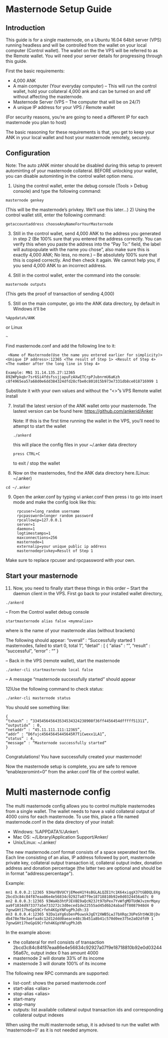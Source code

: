 Masternode Setup Guide
=======================
## Introduction ##

This guide is for a single masternode, on a Ubuntu 16.04 64bit server (VPS) running headless and will be controlled from the wallet on your local computer (Control wallet). The wallet on the the VPS will be referred to as the Remote wallet.
You will need your server details for progressing through this guide.

First the basic requirements:

 * 4,000 ANK
 * A main computer (Your everyday computer) – This will run the control wallet, hold your collateral 4,000 ank and can be turned on and off without affecting the masternode.
 * Masternode Server (VPS – The computer that will be on 24/7)
 * A unique IP address for your VPS / Remote wallet

(For security reasons, you’re are going to need a different IP for each masternode you plan to host)

The basic reasoning for these requirements is that, you get to keep your ANK in your local wallet and host your masternode remotely, securely.
## Configuration ##

Note: The auto zANK minter should be disabled during this setup to prevent autominting of your masternode collateral. BEFORE unlocking your wallet, you can disable autominting in the control wallet option menu.

1) Using the control wallet, enter the debug console (Tools > Debug console) and type the following command:
```
masternode genkey
```
 (This will be the masternode’s privkey. We’ll use this later…)
2) Using the control wallet still, enter the following command:
```
getaccountaddress chooseAnyNameForYourMasternode
```
3) Still in the control wallet, send 4,000 ANK to the address you generated in step 2 (Be 100% sure that you entered the address correctly. You can verify this when you paste the address into the “Pay To:” field, the label will autopopulate with the name you chose”, also make sure this is exactly 4,000 ANK; No less, no more.)
– Be absolutely 100% sure that this is copied correctly. And then check it again. We cannot help you, if you send 4,000 ANK to an incorrect address.

4) Still in the control wallet, enter the command into the console:
```
masternode outputs
```
 (This gets the proof of transaction of sending 4,000)

5) Still on the main computer, go into the ANK data directory, by default in Windows it’ll be
```
%Appdata%/ANK
```
or Linux
```
~
```

Find masternode.conf and add the following line to it:
```
 <Name of Masternode(Use the name you entered earlier for simplicity)> <Unique IP address>:12365 <The result of Step 1> <Result of Step 4> <The number after the long line in Step 4>
```
```
Example: MN1 31.14.135.27:12365 892WPpkqbr7sr6Si4fdsfssjjapuFzAXwETCrpPJubnrmU6aKzh c8f4965ea57a68d0e6dd384324dfd28cfbe0c801015b973e7331db8ce018716999 1
```
Substitute it with your own values and without the “<>”s
VPS Remote wallet install

7) Install the latest version of the ANK wallet onto your masternode. The lastest version can be found here: https://github.com/ankerid/Anker

    Note: If this is the first time running the wallet in the VPS, you’ll need to attempt to start the wallet 
    ```
    ./ankerd
    ```
     this will place the config files in your ~/.anker data directory
    ```
    press CTRL+C
    ```
    to exit / stop the wallet

8) Now on the masternodes, find the ANK data directory here.(Linux: ~/.anker)
```
cd ~/.anker
```
9) Open the anker.conf by typing 
vi anker.conf
 then press i to go into insert mode and make the config look like this:
```
     rpcuser=long random username
     rpcpassword=longer random password
     rpcallowip=127.0.0.1
     server=1
     daemon=1
     logtimestamps=1
     maxconnections=256
     masternode=1
     externalip=your unique public ip address
     masternodeprivkey=Result of Step 1
```
Make sure to replace rpcuser and rpcpassword with your own.

## Start your masternode ##

11) Now, you need to finally start these things in this order
– Start the daemon client in the VPS. First go back to your installed wallet directory, 
```
./ankerd
```
– From the Control wallet debug console
```
startmasternode alias false <mymnalias>
```
where <mymnalias> is the name of your masternode alias (without brackets)

The following should appear:
    “overall” : “Successfully started 1 masternodes, failed to start 0, total 1”,
    “detail” : [
    {
    “alias” : “<mymnalias>”,
    “result” : “successful”,
    “error” : “”
    }

– Back in the VPS (remote wallet), start the masternode
```
./anker-cli startmasternode local false
```
– A message “masternode successfully started” should appear

12)Use the following command to check status:
```
./anker-cli masternode status
```
You should see something like:

    {
    “txhash” : “334545645643534534324238908f36ff4456454dfffff51311”,
    “outputidx” : 0,
    “netaddr” : “45.11.111.111:12365”,
    “addr” : “D6fujc45645645445645R7TiCwexx1LA1”,
    “status” : 4,
    “message” : “Masternode successfully started”
    }

Congratulations! You have successfully created your masternode!

Now the masternode setup is complete, you are safe to remove “enablezeromint=0” from the anker.conf file of the control wallet.

Multi masternode config
=======================

The multi masternode config allows you to control multiple masternodes from a single wallet. The wallet needs to have a valid collateral output of 4000 coins for each masternode. To use this, place a file named masternode.conf in the data directory of your install:
 * Windows: %APPDATA%\Anker\
 * Mac OS: ~/Library/Application Support/Anker/
 * Unix/Linux: ~/.anker/

The new masternode.conf format consists of a space seperated text file. Each line consisting of an alias, IP address followed by port, masternode private key, collateral output transaction id, collateral output index, donation address and donation percentage (the latter two are optional and should be in format "address:percentage").

Example:
```
mn1 8.0.0.2:12365 93HaYBVUCYjEMeeH1Y4sBGLALQZE1Yc1K64xiqgX37tGBDQL8Xg 2bcd3c84c84f87eaa86e4e56834c92927a07f9e18718810b92e0d0324456a67c 0
mn2 8.0.0.3:12365 93WaAb3htPJEV8E9aQcN23Jt97bPex7YvWfgMDTUdWJvzmrMqey aa9f1034d973377a5e733272c3d0eced1de22555ad45d6b24abadff8087948d4 0 7gnwGHt17heGpG9Crfeh4KGpYNFugPhJdh:33
mn3 8.0.0.4:12365 92Da1aYg6sbenP6uwskJgEY2XWB5LwJ7bXRqc3UPeShtHWJDjDv db478e78e3aefaa8c12d12ddd0aeace48c3b451a8b41c570d0ee375e2a02dfd9 1 7gnwGHt17heGpG9Crfeh4KGpYNFugPhJdh
```

In the example above:
* the collateral for mn1 consists of transaction 2bcd3c84c84f87eaa86e4e56834c92927a07f9e18718810b92e0d0324456a67c, output index 0 has amount 4000
* masternode 2 will donate 33% of its income
* masternode 3 will donate 100% of its income


The following new RPC commands are supported:
* list-conf: shows the parsed masternode.conf
* start-alias \<alias\>
* stop-alias \<alias\>
* start-many
* stop-many
* outputs: list available collateral output transaction ids and corresponding collateral output indexes

When using the multi masternode setup, it is advised to run the wallet with 'masternode=0' as it is not needed anymore.
